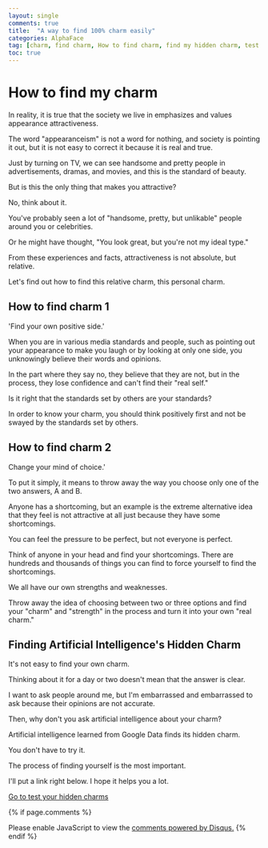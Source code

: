 ```yaml
---
layout: single
comments: true
title:  "A way to find 100% charm easily"
categories: AlphaFace
tag: [charm, find charm, How to find charm, find my hidden charm, test my own charm]
toc: true
---
```



  <!-- Google addsense -->
  <script async src="https://pagead2.googlesyndication.com/pagead/js/adsbygoogle.js?client=ca-pub-2367691231152778"
    crossorigin="anonymous"></script>
  <!-- 상단 2개 -->
  <ins class="adsbygoogle" style="display:block" data-ad-client="ca-pub-2367691231152778" data-ad-slot="7442206282"
    data-ad-format="auto" data-full-width-responsive="true"></ins>
  <script>
    (adsbygoogle = window.adsbygoogle || []).push({});
  </script>


# How to find my charm

In reality, it is true that the society we live in emphasizes and values appearance attractiveness.

The word "appearanceism" is not a word for nothing, and society is pointing it out, but it is not easy to correct it because it is real and true.

Just by turning on TV, we can see handsome and pretty people in advertisements, dramas, and movies, and this is the standard of beauty.

But is this the only thing that makes you attractive?

No, think about it.

You've probably seen a lot of "handsome, pretty, but unlikable" people around you or celebrities.

Or he might have thought, "You look great, but you're not my ideal type."

From these experiences and facts, attractiveness is not absolute, but relative.

Let's find out how to find this relative charm, this personal charm.

## How to find charm 1

'Find your own positive side.'

When you are in various media standards and people, such as pointing out your appearance to make you laugh or by looking at only one side, you unknowingly believe their words and opinions.

In the part where they say no, they believe that they are not, but in the process, they lose confidence and can't find their "real self."

Is it right that the standards set by others are your standards?

In order to know your charm, you should think positively first and not be swayed by the standards set by others.

## How to find charm 2

Change your mind of choice.'

To put it simply, it means to throw away the way you choose only one of the two answers, A and B.

Anyone has a shortcoming, but an example is the extreme alternative idea that they feel is not attractive at all just because they have some shortcomings.

You can feel the pressure to be perfect, but not everyone is perfect.

Think of anyone in your head and find your shortcomings. There are hundreds and thousands of things you can find to force yourself to find the shortcomings.

We all have our own strengths and weaknesses.

Throw away the idea of choosing between two or three options and find your "charm" and "strength" in the process and turn it into your own "real charm."

## Finding Artificial Intelligence's Hidden Charm

It's not easy to find your own charm.

Thinking about it for a day or two doesn't mean that the answer is clear.

I want to ask people around me, but I'm embarrassed and embarrassed to ask because their opinions are not accurate.


Then, why don't you ask artificial intelligence about your charm?

Artificial intelligence learned from Google Data finds its hidden charm.

You don't have to try it.

The process of finding yourself is the most important.

I'll put a link right below. I hope it helps you a lot.

<a href="https://alphaface-ai.com/hiddenface/">Go to test your hidden charms</a>





  <!-- Google addsense -->
  <script async src="https://pagead2.googlesyndication.com/pagead/js/adsbygoogle.js?client=ca-pub-2367691231152778"
    crossorigin="anonymous"></script>
  <!-- alphaface.footer.add -->
  <ins class="adsbygoogle" style="display:block" data-ad-client="ca-pub-2367691231152778" data-ad-slot="8141421734"
    data-ad-format="auto" data-full-width-responsive="true"></ins>
  <script>
    (adsbygoogle = window.adsbygoogle || []).push({});
  </script>


{% if page.comments %}
<div id="disqus_thread"></div>
<script>
    /**
    *  RECOMMENDED CONFIGURATION VARIABLES: EDIT AND UNCOMMENT THE SECTION BELOW TO INSERT DYNAMIC VALUES FROM YOUR PLATFORM OR CMS.
    *  LEARN WHY DEFINING THESE VARIABLES IS IMPORTANT: https://disqus.com/admin/universalcode/#configuration-variables    */
    
    var disqus_config = function () {
    this.page.url = "{{ page.url | absolute_url }};";  // Replace PAGE_URL with your page's canonical URL variable
    this.page.identifier = "{{ page.id }}";; // Replace PAGE_IDENTIFIER with your page's unique identifier variable
    };
    
    (function() { // DON'T EDIT BELOW THIS LINE
    var d = document, s = d.createElement('script');
    s.src = 'https://alphafaceblog.disqus.com/embed.js';
    s.setAttribute('data-timestamp', +new Date());
    (d.head || d.body).appendChild(s);
    })();
</script>
<noscript>Please enable JavaScript to view the <a href="https://disqus.com/?ref_noscript">comments powered by Disqus.</a></noscript>
{% endif %}